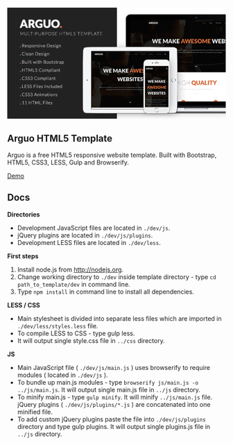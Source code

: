 ![Arguo Image](https://raw.githubusercontent.com/pierzchalatomasz/Arguo-HTML5-Template/master/docs/img/arguo-promo.png)

## Arguo HTML5 Template ##
Arguo is a free HTML5 responsive website template. Built with Bootstrap, HTML5, CSS3, LESS, Gulp and Browserify.

[Demo](http://pierzchalatomasz.github.io/Arguo-HTML5-Template)

## Docs ##

**Directories**

 - Development JavaScript files are located in `./dev/js`.
 - jQuery plugins are located in `./dev/js/plugins`.
 - Development LESS files are located in `./dev/less`.

**First steps**

 1. Install node.js from http://nodejs.org.
 2. Change working directory to `./dev` inside template directory - type `cd path_to_template/dev` in command line.
 3. Type `npm install` in command line to install all dependencies.

**LESS / CSS**

 - Main stylesheet is divided into separate less files which are imported in `./dev/less/styles.less` file.
 - To compile LESS to CSS - type gulp less.
 - It will output single style.css file in `../css` directory.

**JS**

- Main JavaScript file ( `./dev/js/main.js` ) uses browserify to require modules ( located in `./dev/js` ).
- To bundle up main.js modules - type `browserify js/main.js -o ../js/main.js`. It will output single main.js file in `../js` directory.
- To minify main.js - type `gulp minify`. It will minify `../js/main.js` file.
jQuery plugins ( `./dev/js/plugins/*.js` ) are concatenated into one minified file.
- To add custom jQuery plugins paste the file into `./dev/js/plugins` directory and type gulp plugins. It will output single plugins.js file in `../js` directory.
